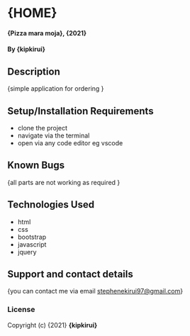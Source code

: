 # {HOME}
#### {Pizza mara moja}, {2021}
#### By **{kipkirui}**
## Description
{simple application for ordering }
## Setup/Installation Requirements
* clone the project
* navigate via the terminal 
* open via any code editor eg vscode

## Known Bugs
{all parts are not working as required }
## Technologies Used
* html
* css
* bootstrap
* javascript
* jquery
## Support and contact details
{you can contact me via email stephenekirui97@gmail.com}
### License

Copyright (c) {2021} **{kipkirui}**